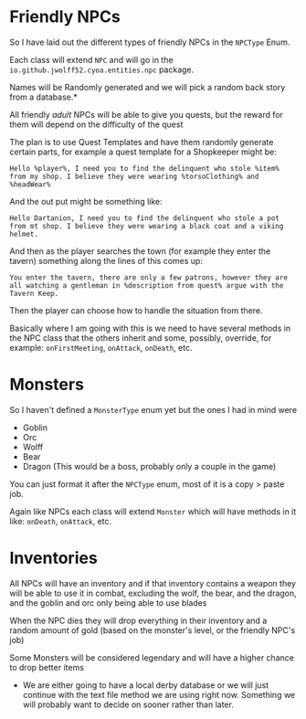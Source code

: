 # Friendly NPCs

So I have laid out the different types of friendly NPCs in the `NPCType` Enum.

Each class will extend `NPC` and will go in the `io.github.jwolff52.cyoa.entities.npc` package.

Names will be Randomly generated and we will pick a random back story from a database.*

All friendly *adult* NPCs will be able to give you quests, but the reward for them will depend on the difficulty of the quest

The plan is to use Quest Templates and have them randomly generate certain parts, for example a quest template for a Shopkeeper might be:

`Hello %player%, I need you to find the delinquent who stole %item% from my shop. I believe they were wearing %torsoClothing% and %headWear%`

And the out put might be something like:

`Hello Dartanion, I need you to find the delinquent who stole a pot from mt shop. I believe they were wearing a black coat and a viking helmet.`

And then as the player searches the town (for example they enter the tavern) something along the lines of this comes up:

`You enter the tavern, there are only a few patrons, however they are all watching a gentleman in %description from quest% argue with the Tavern Keep.`

Then the player can choose how to handle the situation from there.

Basically where I am going with this is we need to have several methods in the NPC class that the others inherit and some, possibly, override, for example:
`onFirstMeeting`, `onAttack`, `onDeath`, etc.

# Monsters

So I haven't defined a `MonsterType` enum yet but the ones I had in mind were

- Goblin
- Orc
- Wolff
- Bear
- Dragon (This would be a boss, probably only a couple in the game)

You can just format it after the `NPCType` enum, most of it is a copy > paste job.

Again like NPCs each class will extend `Monster` which will have methods in it like:
`onDeath`, `onAttack`, etc.

# Inventories

All NPCs will have an inventory and if that inventory contains a weapon they will be able to use it in combat, excluding the wolf, the bear, and the dragon, and the goblin and orc only being able to use blades

When the NPC dies they will drop everything in their inventory and a random amount of gold (based on the monster's level, or the friendly NPC's job)

Some Monsters will be considered legendary and will have a higher chance to drop better items



* We are either going to have a local derby database or we will just continue with the text file method we are using right now. Something we will probably want to decide on sooner rather than later.